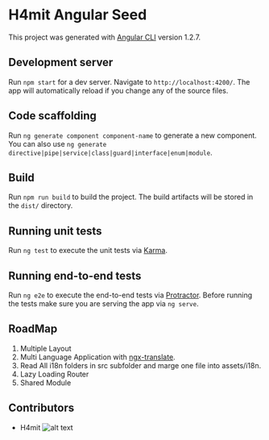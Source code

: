# H4mit Angular Seed

This project was generated with [Angular CLI](https://github.com/angular/angular-cli) version 1.2.7.

## Development server

Run `npm start` for a dev server. Navigate to `http://localhost:4200/`. The app will automatically reload if you change any of the source files.

## Code scaffolding

Run `ng generate component component-name` to generate a new component. You can also use `ng generate directive|pipe|service|class|guard|interface|enum|module`.

## Build

Run `npm run build` to build the project. The build artifacts will be stored in the `dist/` directory.

## Running unit tests

Run `ng test` to execute the unit tests via [Karma](https://karma-runner.github.io).

## Running end-to-end tests

Run `ng e2e` to execute the end-to-end tests via [Protractor](http://www.protractortest.org/).
Before running the tests make sure you are serving the app via `ng serve`.

## RoadMap
1. Multiple Layout 
2. Multi Language Application with [ngx-translate](https://github.com/ngx-translate/core). 
3. Read All i18n folders in src subfolder and marge one file into assets/i18n.
4. Lazy Loading Router
5. Shared Module

## Contributors
+ H4mit ![alt text](https://avatars2.githubusercontent.com/u/4971751?v=4&s=460 "Hamid Taheri")
